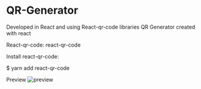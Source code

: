 # QR-Generator
Developed in React and using React-qr-code libraries
QR Generator created with react

React-qr-code: react-qr-code

Install react-qr-code:

$ yarn add react-qr-code

Preview
![preview](https://github.com/user-attachments/assets/9858d80c-f762-4a7f-94b6-fcf972cbfe7c)





